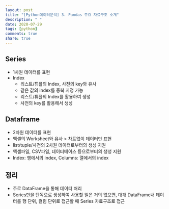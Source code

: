```yaml
---
layout: post
title: "[Python데이터분석] 3. Pandas 주요 자료구조 소개"
description: " "
date: 2020-07-29
tags: [python]
comments: true
share: true
---
```



## Series

- 1차원 데이터를 표현
- Index
  - 리스트/튜플의 Index, 사전의 key와 유사
  - 같은 값의 index를 중복 지정 가능
  - 리스트/튜플의 Index를 활용하여 생성
  - 사전의 key를 활용해서 생성

## Dataframe

- 2차원 데이터를 표현
- 엑셀의 Worksheet와 유사 > 차트없이 데이터만 표현
- list/tuple/사전의 2차원 데이터로부터의 생성 지원
- 엑셀파일, CSV파일, 데이터베이스 등으로부터의 생성 지원
- Index: 행에서의 index, Columns: 열에서의 index

## 정리

- 주로 DataFrame을 통해 데이터 처리
- Series만을 단독으로 생성하여 사용할 일은 거의 없으면, 대개 DataFrame내 데이터를 행 단위, 컬럼 단위로 접근할 때 Series 자료구조로 접근
